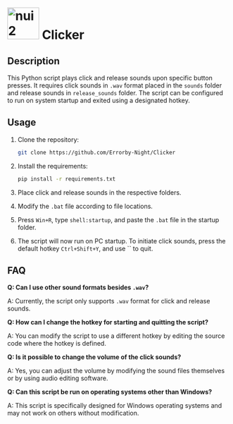 # <img width="72" height="72" src="https://img.icons8.com/parakeet-line/48/nui2.png" alt="nui2"/> Clicker

## Description

This Python script plays click and release sounds upon specific button presses. It requires click sounds in `.wav` format placed in the `sounds` folder and release sounds in `release_sounds` folder. The script can be configured to run on system startup and exited using a designated hotkey.

## Usage

1. Clone the repository:
    ```bash
    git clone https://github.com/Errorby-Night/Clicker
    ```

2. Install the requirements:
    ```bash
    pip install -r requirements.txt
    ```

3. Place click and release sounds in the respective folders.

4. Modify the `.bat` file according to file locations.

5. Press `Win+R`, type `shell:startup`, and paste the `.bat` file in the startup folder.

6. The script will now run on PC startup. To initiate click sounds, press the default hotkey `Ctrl+Shift+Y`, and use `` to quit.

## FAQ

**Q: Can I use other sound formats besides `.wav`?**

A: Currently, the script only supports `.wav` format for click and release sounds.

**Q: How can I change the hotkey for starting and quitting the script?**

A: You can modify the script to use a different hotkey by editing the source code where the hotkey is defined.

**Q: Is it possible to change the volume of the click sounds?**

A: Yes, you can adjust the volume by modifying the sound files themselves or by using audio editing software.

**Q: Can this script be run on operating systems other than Windows?**

A: This script is specifically designed for Windows operating systems and may not work on others without modification.
